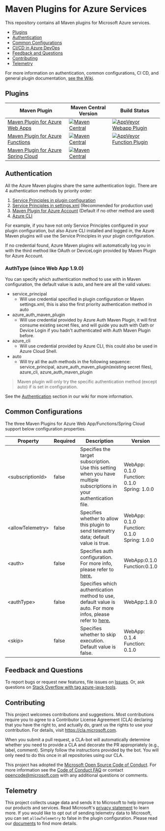 # Maven Plugins for Azure Services #   

This repository contains all Maven plugins for Microsoft Azure services. 

* [Plugins](#plugins)
* [Authentication](#Authentication)
* [Common Configurations](#Common-Configurations)
* [CI/CD in Azure DevOps](#CI-CD-in-Azure-DevOps)
* [Feedback and Questions](#Feedback-and-Questions)
* [Contributing](#Contributing)
* [Telemetry](#Telemetry)

For more information on authentication, common configurations, CI CD, and general plugin documentation, [see the Wiki](https://github.com/microsoft/azure-maven-plugins/wiki).

## Plugins

Maven Plugin | Maven Central Version | Build Status
---|---|---
[Maven Plugin for Azure Web Apps](./azure-webapp-maven-plugin/README.md) | [![Maven Central](https://img.shields.io/maven-central/v/com.microsoft.azure/azure-webapp-maven-plugin.svg)](http://search.maven.org/#search%7Cga%7C1%7Cg%3A%22com.microsoft.azure%22%20AND%20a%3A%22azure-webapp-maven-plugin%22) | [![AppVeyor Webapp Plugin](https://ci.appveyor.com/api/projects/status/0vr4svfgl9u3rcaw/branch/develop?svg=true)](https://ci.appveyor.com/project/xscript/azure-maven-plugins-xt3xm)
[Maven Plugin for Azure Functions](https://github.com/microsoft/azure-maven-plugins/wiki/Azure-Functions) | [![Maven Central](https://img.shields.io/maven-central/v/com.microsoft.azure/azure-functions-maven-plugin.svg)](http://search.maven.org/#search%7Cga%7C1%7Cg%3A%22com.microsoft.azure%22%20AND%20a%3A%22azure-functions-maven-plugin%22) | [![AppVeyor Function Plugin](https://ci.appveyor.com/api/projects/status/5jti4qwh0j4ekh72/branch/develop?svg=true)](https://ci.appveyor.com/project/xscript/azure-maven-plugins-vvy0i)
[Maven Plugin for Azure Spring Cloud](https://github.com/microsoft/azure-maven-plugins/wiki/Azure-Spring-Cloud) | [![Maven Central](https://img.shields.io/maven-central/v/com.microsoft.azure/azure-spring-cloud-maven-plugin.svg)](http://search.maven.org/#search%7Cga%7C1%7Cg%3A%22com.microsoft.azure%22%20AND%20a%3A%22azure-spring-cloud-maven-plugin%22) | 


## Authentication

All the Azure Maven plugins share the same authentication logic. There are 4 authentication methods by priority order:

1. [Service Principles in plugin configuration](https://github.com/microsoft/azure-maven-plugins/wiki/Authentication#service-principles-in-plugin-configuration)
1. [Service Principles in settings.xml](https://github.com/microsoft/azure-maven-plugins/wiki/Authentication#service-principles-in-settings.xml) (Recommended for production use)
1. [Maven Plugin for Azure Account](https://github.com/microsoft/azure-maven-plugins/wiki/Authentication#maven-plugin-for-azure-account) (Default if no other method are used)
1. [Azure CLI](https://github.com/microsoft/azure-maven-plugins/wiki/Authentication#azure-cli)

For example, if you have not only Service Principles configured in your plugin configuration, but also Azure CLI installed and logged in, the Azure Maven plugins will use the Service Principles in your plugin configuration.

If no credential found, Azure Maven plugins will automatically log you in with the third method like OAuth or DeviceLogin provided by Maven Plugin for Azure Account.

### AuthType (since Web App 1.9.0)
You can specify which authentication method to use with <authType> in Maven configuration, the default value is auto, and here are all the valid values:

* service_principal
    * Will use credential specified in plugin configuration or Maven settings.xml, this is also the first priority authentication method in auto
* azure_auth_maven_plugin
    * Will use credential provided by Azure Auth Maven Plugin, it will first consume existing secret files, and will guide you auth with Oath or Device Login if you hadn't authenticated with Auth Maven Plugin before.
* azure_cli
    * Will use credential provided by Azure CLI, this could also be used in Azure Cloud Shell.
* auto
    * Will try all the auth methods in the following sequence: service_principal, azure_auth_maven_plugin(existing secret files), azure_cli, azure_auth_maven_plugin

> Maven plugin will only try the specific authentication method (except auto) if <AuthType> is set in configuration.

See the [Authentication](https://github.com/microsoft/azure-maven-plugins/wiki/Authentication) section in our wiki for more information.

## Common Configurations
The three Maven Plugins for Azure Web App/Functions/Spring Cloud support below configuration properties.

| Property | Required | Description | Version |
| --- | --- | --- | --- | 
| \<subscriptionId> | false	| Specifies the target subscription.<br>Use this setting when you have multiple subscriptions in your authentication file. | WebApp: 0.1.0<br>Function: 0.1.0<br>Spring: 1.0.0 |
| \<allowTelemetry> | false | Specifies whether to allow this plugin to send telemetry data; default value is true. | 	WebApp: 0.1.0 <br> Function: 0.1.0 <br> Spring: 1.0.0 |
| \<auth> | false | Specifies auth configuration. For more info, please refer to [here.](https://github.com/microsoft/azure-maven-plugins/wiki/Authentication#authentication) | WebApp:0.1.0 <br> Function:0.1.0 | 
 | \<authType> | false | Specifies which authentication method to use, default value is auto. For more infos, please refer to [here.](https://github.com/microsoft/azure-maven-plugins/wiki/Authentication#authtype) | WebApp:1.9.0 | 
 | \<skip> | false | Specifies whether to skip execution. Default value is false. | WebApp: 0.1.4 <br> Function: 0.1.0 | 

## Feedback and Questions
To report bugs or request new features, file issues on [Issues](https://github.com/microsoft/azure-maven-plugins/issues). Or, ask questions on [Stack Overflow with tag azure-java-tools](https://stackoverflow.com/questions/tagged/azure-java-tools).

## Contributing

This project welcomes contributions and suggestions.  Most contributions require you to agree to a
Contributor License Agreement (CLA) declaring that you have the right to, and actually do, grant us
the rights to use your contribution. For details, visit https://cla.microsoft.com.

When you submit a pull request, a CLA-bot will automatically determine whether you need to provide
a CLA and decorate the PR appropriately (e.g., label, comment). Simply follow the instructions
provided by the bot. You will only need to do this once in all repositories using our CLA.

This project has adopted the [Microsoft Open Source Code of Conduct](https://opensource.microsoft.com/codeofconduct/).
For more information see the [Code of Conduct FAQ](https://opensource.microsoft.com/codeofconduct/faq/) or
contact [opencode@microsoft.com](mailto:opencode@microsoft.com) with any additional questions or comments.

## Telemetry
This project collects usage data and sends it to Microsoft to help improve our products and services.
Read Microsoft's [privacy statement](https://privacy.microsoft.com/en-us/privacystatement) to learn more.
If you would like to opt out of sending telemetry data to Microsoft, you can set `allowTelemetry` to false in the plugin configuration.
Please read our [documents](https://aka.ms/azure-maven-config) to find more details.
